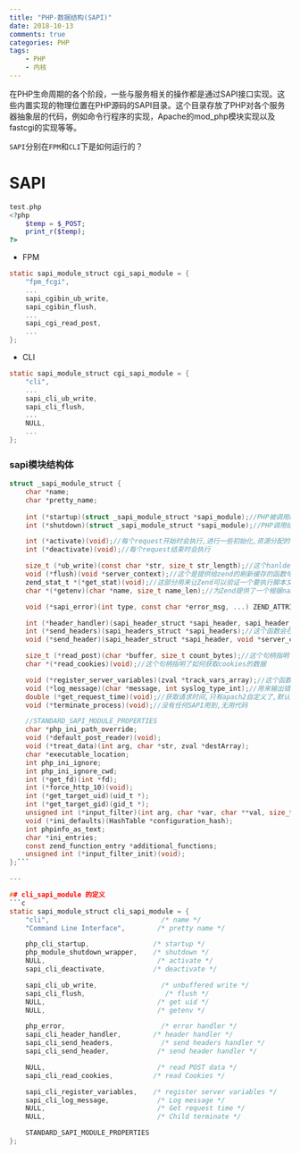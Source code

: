 ```yaml
---
title: "PHP-数据结构(SAPI)"
date: 2018-10-13
comments: true
categories: PHP
tags:
    - PHP
    - 内核
---
```


在PHP生命周期的各个阶段，一些与服务相关的操作都是通过SAPI接口实现。这些内置实现的物理位置在PHP源码的SAPI目录。这个目录存放了PHP对各个服务器抽象层的代码，例如命令行程序的实现，Apache的mod_php模块实现以及fastcgi的实现等等。
 <!-- more -->

`SAPI`分别在`FPM`和`CLI`下是如何运行的？
# SAPI
```php
test.php
<?php
    $temp = $_POST;
    print_r($temp);
?>
```
* FPM
```c
static sapi_module_struct cgi_sapi_module = {
    "fpm_fcgi",
    ...
    sapi_cgibin_ub_write,
    sapi_cgibin_flush,
    ...
    sapi_cgi_read_post,
    ...
};
```
* CLI
```c
static sapi_module_struct cgi_sapi_module = {
    "cli",
    ...
    sapi_cli_ub_write,
    sapi_cli_flush,
    ...
    NULL,
    ...
};
```
### sapi模块结构体
```c
struct _sapi_module_struct {
    char *name;
    char *pretty_name;
    
    int (*startup)(struct _sapi_module_struct *sapi_module);//PHP被调用的时候,这个函数会被调用执行
    int (*shutdown)(struct _sapi_module_struct *sapi_module);//PHP调用结束的时候,这个函数会被调用执行

    int (*activate)(void);//每个request开始时会执行,进行一些初始化,资源分配的事务
    int (*deactivate)(void);//每个request结束时会执行

    size_t (*ub_write)(const char *str, size_t str_length);//这个hanlder告诉了Zend,如何输出数据,对于mod_php来说,这个函数提供了一个向response数据写的接口,而CLI只是简单的写到stdout
    void (*flush)(void *server_context);//这个是提供给zend的刷新缓存的函数句柄,对于CLI来说,只是简单的调用系统提供的fflush;
    zend_stat_t *(*get_stat)(void);//这部分用来让Zend可以验证一个要执行脚本文件的state,从而判断文件是否据有执行权限等等.
    char *(*getenv)(char *name, size_t name_len);//为Zend提供了一个根据name来查找环境变量的接口,对于mod_php5来说,当我们在脚本中调用getenv的时候,就会间接的调用这个句柄.CLI和CGI很类似,直接调用父级是Shell, 所以,只是简单的调用了系统提供的genenv:

    void (*sapi_error)(int type, const char *error_msg, ...) ZEND_ATTRIBUTE_FORMAT(printf, 2, 3);//错误处理函数

    int (*header_handler)(sapi_header_struct *sapi_header, sapi_header_op_enum op, sapi_headers_struct *sapi_headers);//这个函数会在我们调用PHP的header()函数的时候被调用.
    int (*send_headers)(sapi_headers_struct *sapi_headers);//这个函数会在要真正发送header的时候被调用,一般来说,就是当有任何的输出要发送之前:
    void (*send_header)(sapi_header_struct *sapi_header, void *server_context);//这个用来单独发送每一个header

    size_t (*read_post)(char *buffer, size_t count_bytes);//这个句柄指明了如何获取POST的数据,CLI是从stdin中读取POST DATA的,
    char *(*read_cookies)(void);//这个句柄指明了如何获取cookies的数据

    void (*register_server_variables)(zval *track_vars_array);//这个函数用以给$_SERVER变量中添加变量,CLI在此函数中注册了PHP_SELF,SCRIPT_FILENAME等server变量:
    void (*log_message)(char *message, int syslog_type_int);//用来输出错误信息,对于CLI来说,只是简单的输出到stderr
    double (*get_request_time)(void);//获取请求时间,只有apach2自定义了,默认为获取当前时间
    void (*terminate_process)(void);//没有任何SAPI用到,无用代码

    //STANDARD_SAPI_MODULE_PROPERTIES
    char *php_ini_path_override;
    void (*default_post_reader)(void);
    void (*treat_data)(int arg, char *str, zval *destArray);
    char *executable_location;
    int php_ini_ignore;
    int php_ini_ignore_cwd;
    int (*get_fd)(int *fd);
    int (*force_http_10)(void);
    int (*get_target_uid)(uid_t *);
    int (*get_target_gid)(gid_t *);
    unsigned int (*input_filter)(int arg, char *var, char **val, size_t val_len, size_t *new_val_len);
    void (*ini_defaults)(HashTable *configuration_hash);
    int phpinfo_as_text;
    char *ini_entries;
    const zend_function_entry *additional_functions;
    unsigned int (*input_filter_init)(void);
};```

---

## cli_sapi_module 的定义
```c
static sapi_module_struct cli_sapi_module = {
    "cli",                            /* name */
    "Command Line Interface",        /* pretty name */

    php_cli_startup,                /* startup */
    php_module_shutdown_wrapper,    /* shutdown */
    NULL,                            /* activate */
    sapi_cli_deactivate,            /* deactivate */

    sapi_cli_ub_write,                /* unbuffered write */
    sapi_cli_flush,                    /* flush */
    NULL,                            /* get uid */
    NULL,                            /* getenv */

    php_error,                        /* error handler */
    sapi_cli_header_handler,        /* header handler */
    sapi_cli_send_headers,            /* send headers handler */
    sapi_cli_send_header,            /* send header handler */

    NULL,                            /* read POST data */
    sapi_cli_read_cookies,          /* read Cookies */

    sapi_cli_register_variables,    /* register server variables */
    sapi_cli_log_message,            /* Log message */
    NULL,                            /* Get request time */
    NULL,                            /* Child terminate */

    STANDARD_SAPI_MODULE_PROPERTIES
};
```